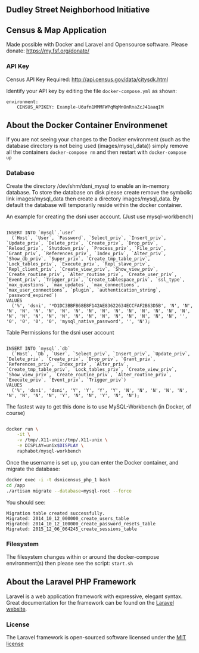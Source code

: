 ## Dudley Street Neighborhood Initiative

## Census & Map Application

Made possible with Docker and Laravel and Opensource software. Please donate: https://my.fsf.org/donate/

### API Key

Census API Key Required:
http://api.census.gov/data/citysdk.html

Identify your API key by editing the file ```docker-compose.yml``` as shown:

```
environment:
    CENSUS_APIKEY: Example-U6ufn1MMMFWPqMqMnOnRnaZcJ41aaqIM
```


## About the Docker Container Environmenet

If you are not seeing your changes to the Docker environment (such as the database directory is not being used (images/mysql_data)) simply remove all the containers  ```docker-compose rm``` and then restart with ```docker-compose up```

### Database

Create the directory /dev/shm/dsni_mysql to enable an in-memory database. To store the database on disk please create remove the symbolic link images/mysql_data then create a directory images/mysql_data. By default the database will temporarily reside within the docker container.

An example for creating the dsni user account. (Just use mysql-workbench)

```MySQL

INSERT INTO `mysql`.`user`
  (`Host`, `User`, `Password`, `Select_priv`, `Insert_priv`, `Update_priv`, `Delete_priv`, `Create_priv`, `Drop_priv`, `Reload_priv`, `Shutdown_priv`, `Process_priv`, `File_priv`, `Grant_priv`, `References_priv`, `Index_priv`, `Alter_priv`, `Show_db_priv`, `Super_priv`, `Create_tmp_table_priv`, `Lock_tables_priv`, `Execute_priv`, `Repl_slave_priv`, `Repl_client_priv`, `Create_view_priv`, `Show_view_priv`, `Create_routine_priv`, `Alter_routine_priv`, `Create_user_priv`, `Event_priv`, `Trigger_priv`, `Create_tablespace_priv`, `ssl_type`, `max_questions`, `max_updates`, `max_connections`, `max_user_connections`, `plugin`, `authentication_string`, `password_expired`)
VALUES
  ('%', 'dsni', '*D1DC3BBFB68E8F142AE83622634ECCFAF2B63D5B', 'N', 'N', 'N', 'N', 'N', 'N', 'N', 'N', 'N', 'N', 'N', 'N', 'N', 'N', 'N', 'N', 'N', 'N', 'N', 'N', 'N', 'N', 'N', 'N', 'N', 'N', 'N', 'N', 'N', '', '0', '0', '0', '0', 'mysql_native_password', '', 'N');

```

Table Permissions for the dsni user account

```MySQL

INSERT INTO `mysql`.`db`
  (`Host`, `Db`, `User`, `Select_priv`, `Insert_priv`, `Update_priv`, `Delete_priv`, `Create_priv`, `Drop_priv`, `Grant_priv`, `References_priv`, `Index_priv`, `Alter_priv`, `Create_tmp_table_priv`, `Lock_tables_priv`, `Create_view_priv`, `Show_view_priv`, `Create_routine_priv`, `Alter_routine_priv`, `Execute_priv`, `Event_priv`, `Trigger_priv`)
VALUES
  ('%', 'dsni', 'dsni', 'Y', 'Y', 'Y', 'Y', 'N', 'N', 'N', 'N', 'N', 'N', 'N', 'N', 'N', 'Y', 'N', 'N', 'Y', 'N', 'N');

```


The fastest way to get this done is to use MySQL-Workbench (in Docker, of course)

```Bash

docker run \
    -it \
    -v /tmp/.X11-unix:/tmp/.X11-unix \
    -e DISPLAY=unix$DISPLAY \
    raphabot/mysql-workbench

```

Once the username is set up, you can enter the Docker container, and migrate the database:

```Bash
docker exec -i -t dsnicensus_php_1 bash
cd /app
./artisan migrate --database=mysql-root --force
```

You should see:

```
Migration table created successfully.
Migrated: 2014_10_12_000000_create_users_table
Migrated: 2014_10_12_100000_create_password_resets_table
Migrated: 2015_12_06_064245_create_sessions_table
```


### Filesystem

The filesystem changes within or around the docker-compose environment(s) then please see the script: ```start.sh```

## About the Laravel PHP Framework

Laravel is a web application framework with expressive, elegant syntax. Great documentation for the framework can be found on the [Laravel website](http://laravel.com/docs).

### License

The Laravel framework is open-sourced software licensed under the [MIT license](http://opensource.org/licenses/MIT)
